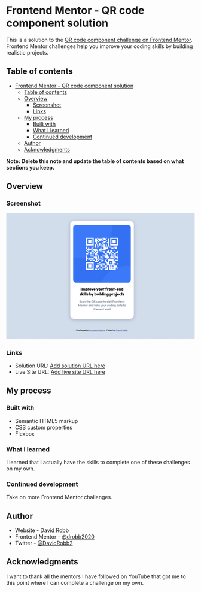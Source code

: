 # Frontend Mentor - QR code component solution

This is a solution to the [QR code component challenge on Frontend Mentor](https://www.frontendmentor.io/challenges/qr-code-component-iux_sIO_H). Frontend Mentor challenges help you improve your coding skills by building realistic projects.

## Table of contents

- [Frontend Mentor - QR code component solution](#frontend-mentor---qr-code-component-solution)
  - [Table of contents](#table-of-contents)
  - [Overview](#overview)
    - [Screenshot](#screenshot)
    - [Links](#links)
  - [My process](#my-process)
    - [Built with](#built-with)
    - [What I learned](#what-i-learned)
    - [Continued development](#continued-development)
  - [Author](#author)
  - [Acknowledgments](#acknowledgments)

**Note: Delete this note and update the table of contents based on what sections you keep.**

## Overview

### Screenshot

![qr code](./assets/screenshot.png)

### Links

- Solution URL: [Add solution URL here](https://your-solution-url.com)
- Live Site URL: [Add live site URL here](https://your-live-site-url.com)

## My process

### Built with

- Semantic HTML5 markup
- CSS custom properties
- Flexbox

### What I learned

I learned that I actually have the skills to complete one of these challenges on my own.

### Continued development

Take on more Frontend Mentor challenges.

## Author

- Website - [David Robb](https://davidrobb2021.tech)
- Frontend Mentor - [@drobb2020](https://www.frontendmentor.io/profile/drobb2020)
- Twitter - [@DavidRobb2](https://www.twitter.com/DavidRobb2)

## Acknowledgments

I want to thank all the mentors I have followed on YouTube that got me to this point where I can complete a challenge on my own.
